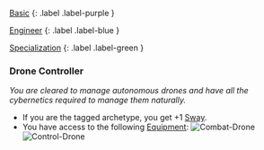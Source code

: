 
[Basic](Game/Progress#Basic)
{: .label .label-purple }

[Engineer](Game/Engineer)
{: .label .label-blue }

[Specialization](Game/Progress#Specialization)
{: .label .label-green }
### Drone Controller
*You are cleared to manage autonomous drones and have all the cybernetics required to manage them naturally.*
* If you are the tagged archetype, you get +1 [Sway](Additional-Attributes#Sway).
* You have access to the following [Equipment](Core/Equipment):
![Combat-Drone](Game/Blocks/Combat-Drone)
![Control-Drone](Game/Blocks/Control-Drone)